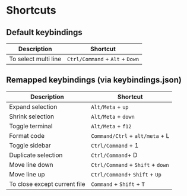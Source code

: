 # Shortcuts


## Default keybindings

| Description | Shortcut|
|-------------|---------|
|To select multi line| `Ctrl/Command` + `Alt` + `Down`|


## Remapped keybindings (via keybindings.json)

| Description | Shortcut|
|-------------|---------|
|Expand selection | `Alt/Meta` + `up`|
|Shrink selection | `Alt/Meta` + `down`|
|Toggle terminal | `Alt/Meta` + `f12`|
|Format code | `Command/Ctrl` + `alt/meta` + L |
|Toggle sidebar | `Ctrl/Command` + 1 |
|Duplicate selection | `Ctrl/Command`+ D|
|Move line down | `Ctrl/Command` + `Shift` + `down`|
|Move line up | `Ctrl/Command`+ `Shift` + `Up`|
|To close except current file|`Command` + `Shift` + `T`|
